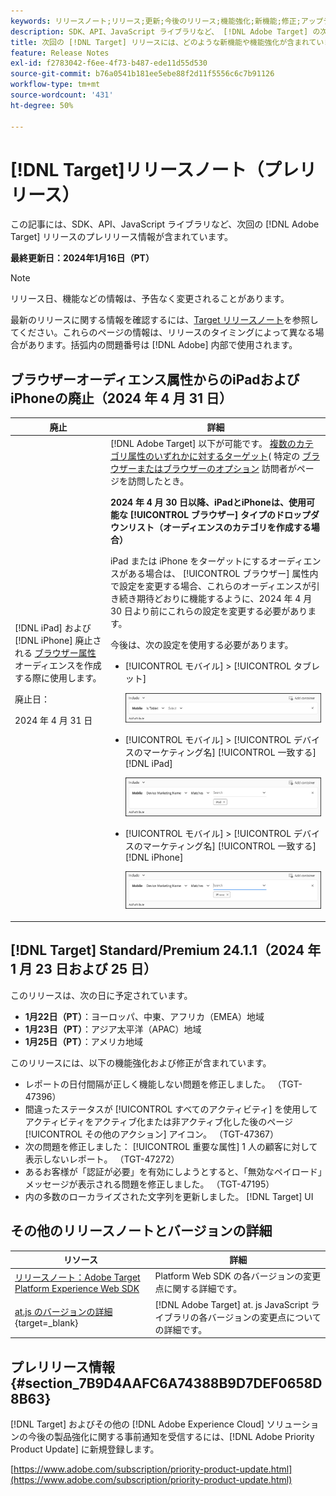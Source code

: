 ```yaml
---
keywords: リリースノート;リリース;更新;今後のリリース;機能強化;新機能;修正;アップデート;プレリリース
description: SDK、API、JavaScript ライブラリなど、 [!DNL Adobe Target] の次回のリリースに含まれている新機能、機能強化および修正について説明します。
title: 次回の [!DNL Target] リリースには、どのような新機能や機能強化が含まれていますか？
feature: Release Notes
exl-id: f2783042-f6ee-4f73-b487-ede11d55d530
source-git-commit: b76a0541b181ee5ebe88f2d11f5556c6c7b91126
workflow-type: tm+mt
source-wordcount: '431'
ht-degree: 50%

---
```


# [!DNL Target]リリースノート（プレリリース）

この記事には、SDK、API、JavaScript ライブラリなど、次回の [!DNL Adobe Target] リリースのプレリリース情報が含まれています。

**最終更新日：2024年1月16日（PT）**

>[!NOTE]
>
>リリース日、機能などの情報は、予告なく変更されることがあります。
>
>最新のリリースに関する情報を確認するには、[Target リリースノート](release-notes.md)を参照してください。これらのページの情報は、リリースのタイミングによって異なる場合があります。括弧内の問題番号は [!DNL Adobe] 内部で使用されます。

## ブラウザーオーディエンス属性からのiPadおよびiPhoneの廃止（2024 年 4 月 31 日）

| 廃止 | 詳細 |
|--- |--- |
| [!DNL iPad] および [!DNL iPhone] 廃止される [ブラウザー属性](/help/main/c-target/c-audiences/c-target-rules/browser.md) オーディエンスを作成する際に使用します。<p>廃止日：<P>2024 年 4 月 31 日 | [!DNL Adobe Target] 以下が可能です。 [複数のカテゴリ属性のいずれかに対するターゲット](/help/main/c-target/c-audiences/c-target-rules/target-rules.md)( 特定の [ブラウザーまたはブラウザーのオプション](/help/main/c-target/c-audiences/c-target-rules/browser.md) 訪問者がページを訪問したとき。<P><B>2024 年 4 月 30 日以降、iPadとiPhoneは、使用可能な [!UICONTROL ブラウザー] タイプのドロップダウンリスト（オーディエンスのカテゴリを作成する場合）</b><P>iPad または iPhone をターゲットにするオーディエンスがある場合は、 [!UICONTROL ブラウザー] 属性内で設定を変更する場合、これらのオーディエンスが引き続き期待どおりに機能するように、2024 年 4 月 30 日より前にこれらの設定を変更する必要があります。<P>今後は、次の設定を使用する必要があります。<ul><li>[!UICONTROL モバイル] > [!UICONTROL タブレット]<P>![モバイルはタブレットです](/help/main/r-release-notes/assets/is-tablet.png)</li><li>[!UICONTROL モバイル] > [!UICONTROL デバイスのマーケティング名] [!UICONTROL 一致する] [!DNL iPad]<P>![iPad](/help/main/r-release-notes/assets/ipad.png)</li><li>[!UICONTROL モバイル] > [!UICONTROL デバイスのマーケティング名] [!UICONTROL 一致する] [!DNL iPhone]<p>![iPhone](/help/main/r-release-notes/assets/iphone.png)</li></ul> |

## [!DNL Target] Standard/Premium 24.1.1（2024 年 1 月 23 日および 25 日）

このリリースは、次の日に予定されています。

* **1月22日（PT）**：ヨーロッパ、中東、アフリカ（EMEA）地域
* **1月23日（PT）**：アジア太平洋（APAC）地域
* **1月25日（PT）**：アメリカ地域

このリリースには、以下の機能強化および修正が含まれています。

* レポートの日付間隔が正しく機能しない問題を修正しました。 （TGT-47396）
* 間違ったステータスが [!UICONTROL すべてのアクティビティ] を使用してアクティビティをアクティブ化または非アクティブ化した後のページ [!UICONTROL その他のアクション] アイコン。 （TGT-47367）
* 次の問題を修正しました： [!UICONTROL 重要な属性] 1 人の顧客に対して表示しないレポート。 （TGT-47272）
* あるお客様が「認証が必要」を有効にしようとすると、「無効なペイロード」メッセージが表示される問題を修正しました。 （TGT-47195）
* 内の多数のローカライズされた文字列を更新しました。 [!DNL Target] UI

## その他のリリースノートとバージョンの詳細

| リソース | 詳細 |
|--- |--- |
| [リリースノート：Adobe Target Platform Experience Web SDK](https://experienceleague.adobe.com/docs/experience-platform/edge/release-notes.html?lang=ja) | Platform Web SDK の各バージョンの変更点に関する詳細です。 |
| [at.js のバージョンの詳細](https://experienceleague.corp.adobe.com/docs/target-dev/developer/client-side/at-js-implementation/target-atjs-versions.html?lang=ja){target=_blank} | [!DNL Adobe Target] at. js JavaScript ライブラリの各バージョンの変更点についての詳細です。 |

## プレリリース情報 {#section_7B9D4AAFC6A74388B9D7DEF0658D8B63}

[!DNL Target] およびその他の [!DNL Adobe Experience Cloud] ソリューションの今後の製品強化に関する事前通知を受信するには、[!DNL Adobe Priority Product Update] に新規登録します。

[https://www.adobe.com/subscription/priority-product-update.html](https://www.adobe.com/subscription/priority-product-update.html)
